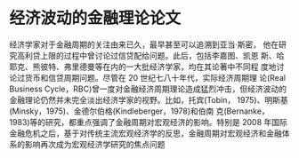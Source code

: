 # 经济波动的金融理论论文
经济学家对于金融周期的关注由来已久，最早甚至可以追溯到亚当·斯密， 他在研究高利贷上限的过程中曾讨论过信贷配给问题。此后，包括李嘉图、凯恩 斯、哈耶克、熊彼特、弗里德曼等在内的一大批经济学家，均在其论著中不同程 度地讨论过货币和信贷周期问题。尽管在 20 世纪七八十年代，实际经济周期理 论(Real Business Cycle，RBC)曾一度对金融经济周期理论造成猛烈冲击，但经济波动的金融理论仍然并未完全淡出经济学家的视野。比如，托宾(Tobin， 1975)、明斯基(Minsky，1975)、金德尔伯格(Kindleberger，1978)和伯南 克(Bernanke，1983)等的研究，都重点强调了金融周期对宏观经济的影响。特别是 2008 年国际金融危机之后，基于对传统主流宏观经济学的反思，金融周期对宏观经济和金融体系的影响再次成为宏观经济学研究的焦点问题
